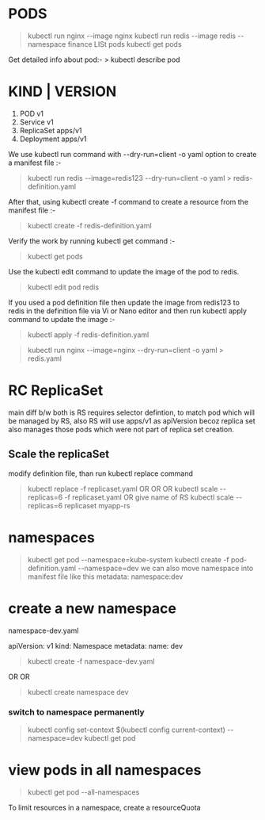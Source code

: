 # PODS
> kubectl run nginx --image nginx
> kubectl run redis --image redis --namespace finance
LISt pods
> kubectl get pods

Get detailed info about pod:- 
    > kubectl describe pod <POD NAME>

#   KIND        |       VERSION
1.  POD                 v1
2. Service              v1
3. ReplicaSet           apps/v1
4. Deployment           apps/v1


We use kubectl run command with --dry-run=client -o yaml option to create a manifest file :-
> kubectl run redis --image=redis123 --dry-run=client -o yaml > redis-definition.yaml

After that, using kubectl create -f command to create a resource from the manifest file :-
> kubectl create -f redis-definition.yaml 

Verify the work by running kubectl get command :-
> kubectl get pods

Use the kubectl edit command to update the image of the pod to redis.
> kubectl edit pod redis

If you used a pod definition file then update the image from redis123 to redis in the definition file via Vi or Nano editor and then run kubectl apply command to update the image :-
> kubectl apply -f redis-definition.yaml 

> kubectl run nginx --image=nginx --dry-run=client -o yaml > redis.yaml


# RC ReplicaSet
main diff b/w both is RS requires selector defintion, to match pod which will be managed by RS, also RS will use apps/v1 as apiVersion becoz replica set also manages those pods which were not part of replica set creation.
## Scale the replicaSet
modify definition file, than run kubectl replace command
> kubectl replace -f replicaset.yaml
OR OR OR
> kubectl scale --replicas=6 -f replicaset.yaml
OR give name of RS
> kubectl scale --replicas=6 replicaset myapp-rs

# namespaces
> kubectl get pod --namespace=kube-system
> kubectl create -f pod-definition.yaml --namespace=dev
we can also move namespace into manifest file like this
metadata:
    namespace:dev

# create a new namespace
namespace-dev.yaml

apiVersion: v1
kind: Namespace
metadata:
    name: dev

> kubectl create -f namespace-dev.yaml

OR OR 
> kubectl create namespace dev

### switch to namespace permanently
> kubectl config set-context $(kubectl config current-context) --namespace=dev
> kubectl get pod

# view pods in all namespaces
> kubectl get pod --all-namespaces

To limit resources in a namespace, create a resourceQuota